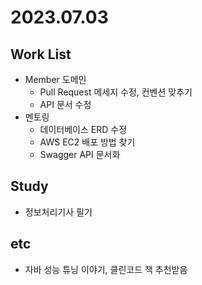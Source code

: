 # 2023.07.03

## Work List
* Member 도메인
  * Pull Request 메세지 수정, 컨벤션 맞추기
  * API 문서 수정
* 멘토링
  * 데이터베이스 ERD 수정
  * AWS EC2 배포 방법 찾기
  * Swagger API 문서화


## Study
* 정보처리기사 필기

## etc
* 자바 성능 튜닝 이야기, 클린코드 책 추천받음
